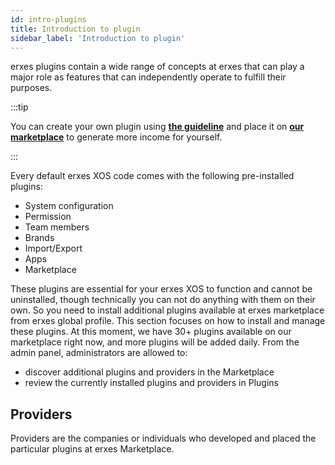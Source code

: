 ```yaml
---
id: intro-plugins
title: Introduction to plugin
sidebar_label: 'Introduction to plugin'
---
```


erxes plugins contain a wide range of concepts at erxes that can play a major role as features that can independently operate to fulfill their purposes.

:::tip

You can create your own plugin using **<a href="https://docs.erxes.io/docs/developer/developing-plugins" >the guideline</a>**  and place it on **<a href="https://erxes.io/marketplace" >our marketplace</a>** to generate more income for yourself.

:::

Every default erxes XOS code comes with the following pre-installed plugins:

- System configuration
- Permission
- Team members
- Brands
- Import/Export
- Apps
- Marketplace

These plugins are essential for your erxes XOS to function and cannot be uninstalled, though technically you can not do anything with them on their own. So you need to install additional plugins available at erxes marketplace from erxes global profile. This section focuses on how to install and manage these plugins. At this moment, we have 30+ plugins available on our marketplace right now, and more plugins will be added daily. From the admin panel, administrators are allowed to:

- discover additional plugins and providers in the Marketplace 
- review the currently installed plugins and providers in Plugins

## Providers

Providers are the companies or individuals who developed and placed the particular plugins at erxes Marketplace. 
